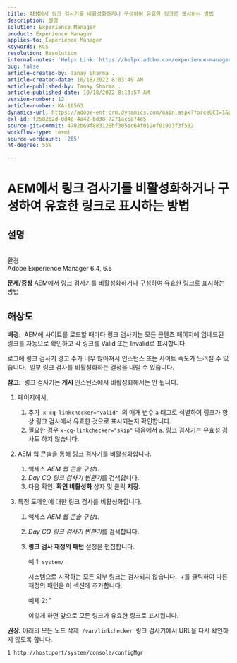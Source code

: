 ```yaml
---
title: AEM에서 링크 검사기를 비활성화하거나 구성하여 유효한 링크로 표시하는 방법
description: 설명
solution: Experience Manager
product: Experience Manager
applies-to: Experience Manager
keywords: KCS
resolution: Resolution
internal-notes: 'Helpx Link: https://helpx.adobe.com/experience-manager/kb/how-to-configure-linkchecker-tomark-alllinks-asvalid.html'
bug: false
article-created-by: Tanay Sharma .
article-created-date: 10/18/2022 8:03:49 AM
article-published-by: Tanay Sharma .
article-published-date: 10/18/2022 8:13:57 AM
version-number: 12
article-number: KA-16563
dynamics-url: https://adobe-ent.crm.dynamics.com/main.aspx?forceUCI=1&pagetype=entityrecord&etn=knowledgearticle&id=25976761-bb4e-ed11-bba2-0022480868ff
exl-id: f2582b2d-0d4e-4a42-bd38-7271ac6a74e5
source-git-commit: 4702b69f883128bf305ec64f012ef01903f3f582
workflow-type: tm+mt
source-wordcount: '265'
ht-degree: 55%

---
```


# AEM에서 링크 검사기를 비활성화하거나 구성하여 유효한 링크로 표시하는 방법

## 설명

<br>환경<br>
Adobe Experience Manager 6.4, 6.5


<b>문제/증상</b>
AEM에서 링크 검사기를 비활성화하거나 구성하여 유효한 링크로 표시하는 방법


## 해상도


<b>배경:</b>  AEM에 사이트를 로드할 때마다 링크 검사기는 모든 콘텐츠 페이지에 임베드된 링크를 자동으로 확인하고 각 링크를 Valid 또는 Invalid로 표시합니다.

로그에 링크 검사기 경고 수가 너무 많아져서 인스턴스 또는 사이트 속도가 느려질 수 있습니다.  일부 링크 검사를 비활성화하는 결정을 내릴 수 있습니다.

<b>참고:</b>  링크 검사기는 <b>게시 </b>인스턴스에서 비활성화해서는 안 됩니다.



1. 페이지에서,
   1. 추가` x-cq-linkchecker="valid" `의 매개 변수 `a` 태그로 식별하여 링크가 항상 링크 검사에서 유효한 것으로 표시되는지 확인합니다.
   2. 필요한 경우 `x-cq-linkchecker="skip"` 다음에서 `a`. 링크 검사기는 유효성 검사도 하지 않습니다.
2. AEM 웹 콘솔을 통해 링크 검사기를 비활성화합니다.
   1. 액세스 *AEM 웹 콘솔 구성*`1`.
   2. *Day CQ 링크 검사기 변환기*&#x200B;를 검색합니다.
   3. 다음 확인: <b>확인 비활성화</b> 상자 및 클릭 <b>저장</b>.
3. 특정 도메인에 대한 링크 검사를 비활성화합니다.

   1. 액세스 *AEM 웹 콘솔 구성*`1`.
   2. *Day CQ 링크 검사기 변환기*&#x200B;를 검색합니다.
   3. <b>링크 검사 재정의 패턴</b> 설정을 편집합니다.



      예 1: `system/`

      시스템으로 시작하는 모든 외부 링크는 검사되지 않습니다.  +를 클릭하여 다른 재정의 패턴을 이 섹션에 추가합니다. 



      예제 2: &quot;

      이렇게 하면 앞으로 모든 링크가 유효한 링크로 표시됩니다.




<b>권장:</b> 아래의 모든 노드 삭제` /var/linkchecker `링크 검사기에서 URL을 다시 확인하지 않도록 합니다.

`1 http://host:port/system/console/configMgr`
